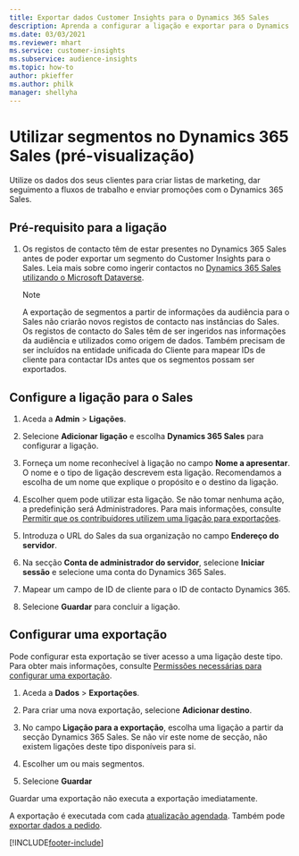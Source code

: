 ```yaml
---
title: Exportar dados Customer Insights para o Dynamics 365 Sales
description: Aprenda a configurar a ligação e exportar para o Dynamics 365 Sales.
ms.date: 03/03/2021
ms.reviewer: mhart
ms.service: customer-insights
ms.subservice: audience-insights
ms.topic: how-to
author: pkieffer
ms.author: philk
manager: shellyha
---
```


# <a name="use-segments-in-dynamics-365-sales-preview"></a>Utilizar segmentos no Dynamics 365 Sales (pré-visualização)



Utilize os dados dos seus clientes para criar listas de marketing, dar seguimento a fluxos de trabalho e enviar promoções com o Dynamics 365 Sales.

## <a name="prerequisite-for-connection"></a>Pré-requisito para a ligação

1. Os registos de contacto têm de estar presentes no Dynamics 365 Sales antes de poder exportar um segmento do Customer Insights para o Sales. Leia mais sobre como ingerir contactos no [Dynamics 365 Sales utilizando o Microsoft Dataverse](connect-power-query.md).

   > [!NOTE]
   > A exportação de segmentos a partir de informações da audiência para o Sales não criarão novos registos de contacto nas instâncias do Sales. Os registos de contacto do Sales têm de ser ingeridos nas informações da audiência e utilizados como origem de dados. Também precisam de ser incluídos na entidade unificada do Cliente para mapear IDs de cliente para contactar IDs antes que os segmentos possam ser exportados.

## <a name="set-up-the-connection-to-sales"></a>Configure a ligação para o Sales

1. Aceda a **Admin** > **Ligações**.

1. Selecione **Adicionar ligação** e escolha **Dynamics 365 Sales** para configurar a ligação.

1. Forneça um nome reconhecível à ligação no campo **Nome a apresentar**. O nome e o tipo de ligação descrevem esta ligação. Recomendamos a escolha de um nome que explique o propósito e o destino da ligação.

1. Escolher quem pode utilizar esta ligação. Se não tomar nenhuma ação, a predefinição será Administradores. Para mais informações, consulte [Permitir que os contribuidores utilizem uma ligação para exportações](connections.md#allow-contributors-to-use-a-connection-for-exports).

1. Introduza o URL do Sales da sua organização no campo **Endereço do servidor**.

1. Na secção **Conta de administrador do servidor**, selecione **Iniciar sessão** e selecione uma conta do Dynamics 365 Sales.

1. Mapear um campo de ID de cliente para o ID de contacto Dynamics 365.

1. Selecione **Guardar** para concluir a ligação. 

## <a name="configure-an-export"></a>Configurar uma exportação

Pode configurar esta exportação se tiver acesso a uma ligação deste tipo. Para obter mais informações, consulte [Permissões necessárias para configurar uma exportação](export-destinations.md#set-up-a-new-export).

1. Aceda a **Dados** > **Exportações**.

1. Para criar uma nova exportação, selecione **Adicionar destino**.

1. No campo **Ligação para a exportação**, escolha uma ligação a partir da secção Dynamics 365 Sales. Se não vir este nome de secção, não existem ligações deste tipo disponíveis para si.

1. Escolher um ou mais segmentos.

1. Selecione **Guardar**

Guardar uma exportação não executa a exportação imediatamente.

A exportação é executada com cada [atualização agendada](system.md#schedule-tab). Também pode [exportar dados a pedido](export-destinations.md#run-exports-on-demand). 

[!INCLUDE[footer-include](../includes/footer-banner.md)]
